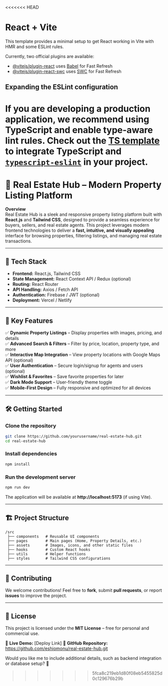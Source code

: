 <<<<<<< HEAD
# React + Vite

This template provides a minimal setup to get React working in Vite with HMR and some ESLint rules.

Currently, two official plugins are available:

- [@vitejs/plugin-react](https://github.com/vitejs/vite-plugin-react/blob/main/packages/plugin-react/README.md) uses [Babel](https://babeljs.io/) for Fast Refresh
- [@vitejs/plugin-react-swc](https://github.com/vitejs/vite-plugin-react-swc) uses [SWC](https://swc.rs/) for Fast Refresh

## Expanding the ESLint configuration

If you are developing a production application, we recommend using TypeScript and enable type-aware lint rules. Check out the [TS template](https://github.com/vitejs/vite/tree/main/packages/create-vite/template-react-ts) to integrate TypeScript and [`typescript-eslint`](https://typescript-eslint.io) in your project.
=======
# 🏡 Real Estate Hub – Modern Property Listing Platform  

**Overview**  
Real Estate Hub is a sleek and responsive property listing platform built with **React.js** and **Tailwind CSS**, designed to provide a seamless experience for buyers, sellers, and real estate agents. This project leverages modern frontend technologies to deliver a **fast, intuitive, and visually appealing** interface for browsing properties, filtering listings, and managing real estate transactions.  

---

## 🚀 **Tech Stack**  
- **Frontend:** React.js, Tailwind CSS  
- **State Management:** React Context API / Redux (optional)  
- **Routing:** React Router  
- **API Handling:** Axios / Fetch API  
- **Authentication:** Firebase / JWT (optional)  
- **Deployment:** Vercel / Netlify  

---

## 📌 **Key Features**  
✅ **Dynamic Property Listings** – Display properties with images, pricing, and details  
✅ **Advanced Search & Filters** – Filter by price, location, property type, and more  
✅ **Interactive Map Integration** – View property locations with Google Maps API (optional)  
✅ **User Authentication** – Secure login/signup for agents and users (optional)  
✅ **Wishlist & Favorites** – Save favorite properties for later  
✅ **Dark Mode Support** – User-friendly theme toggle  
✅ **Mobile-First Design** – Fully responsive and optimized for all devices  

---

## 🛠️ **Getting Started**  
### **Clone the repository**  
```bash
git clone https://github.com/yourusername/real-estate-hub.git
cd real-estate-hub
```
### **Install dependencies**  
```bash
npm install
```
### **Run the development server**  
```bash
npm run dev
```
The application will be available at **http://localhost:5173** (if using Vite).  

---

## 🏗️ **Project Structure**  
```
/src
 ├── components   # Reusable UI components
 ├── pages        # Main pages (Home, Property Details, etc.)
 ├── assets       # Images, icons, and other static files
 ├── hooks        # Custom React hooks
 ├── utils        # Helper functions
 ├── styles       # Tailwind CSS configurations
```

---

## 📢 **Contributing**  
We welcome contributions! Feel free to **fork**, submit **pull requests**, or report **issues** to improve the project.  

---

## 📜 **License**  
This project is licensed under the **MIT License** – free for personal and commercial use.  

🔹 **Live Demo:** [Deploy Link] 
🔹 **GitHub Repository:** https://github.com/eshiomonu/real-estate-hub.git 

Would you like me to include additional details, such as backend integration or database setup? 🚀
>>>>>>> 5fca8c219eb1d80f08eb5455825d0c129676b29b
